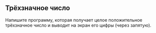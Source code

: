 ## Трёхзначное число

Напишите программу, которая получает целое положительное трёхзначное число и выводит на экран его цифры (через запятую).